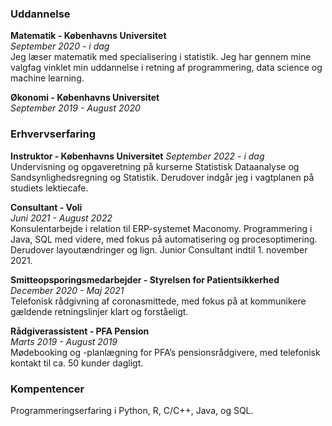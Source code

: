 
### Uddannelse

**Matematik - Københavns Universitet**  
_September 2020 - i dag_  
Jeg læser matematik med specialisering i statistik. Jeg har gennem mine valgfag vinklet min uddannelse i retning af programmering, data science og machine learning.

**Økonomi - Københavns Universitet**  
_September 2019 - August 2020_

### Erhvervserfaring

**Instruktor - Københavns Universitet**
_September 2022 - i dag_  
Undervisning og opgaveretning på kurserne Statistisk Dataanalyse og Sandsynlighedsregning og Statistik. Derudover indgår jeg i vagtplanen på studiets lektiecafe.

**Consultant - Voli**  
_Juni 2021 - August 2022_  
Konsulentarbejde i relation til ERP-systemet Maconomy. Programmering i Java, SQL med videre, med fokus på automatisering og procesoptimering. Derudover layoutændringer og lign. Junior Consultant indtil 1. november 2021. 

**Smitteopsporingsmedarbejder - Styrelsen for Patientsikkerhed**  
_December 2020 - Maj 2021_  
Telefonisk rådgivning af coronasmittede, med fokus på at kommunikere gældende retningslinjer klart og forståeligt.

**Rådgiverassistent - PFA Pension**  
_Marts 2019 - August 2019_  
Mødebooking og -planlægning for PFA’s pensionsrådgivere, med telefonisk kontakt til ca. 50 kunder dagligt.


### Kompentencer
Programmeringserfaring i Python, R, C/C++, Java, og SQL.
